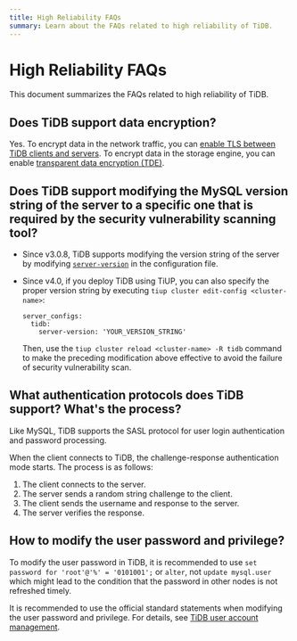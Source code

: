 ```yaml
---
title: High Reliability FAQs
summary: Learn about the FAQs related to high reliability of TiDB.
---
```


# High Reliability FAQs

This document summarizes the FAQs related to high reliability of TiDB.

## Does TiDB support data encryption?

Yes. To encrypt data in the network traffic, you can [enable TLS between TiDB clients and servers](/enable-tls-between-clients-and-servers.md). To encrypt data in the storage engine, you can enable [transparent data encryption (TDE)](/encryption-at-rest.md).

## Does TiDB support modifying the MySQL version string of the server to a specific one that is required by the security vulnerability scanning tool?

- Since v3.0.8, TiDB supports modifying the version string of the server by modifying [`server-version`](/tidb-configuration-file.md#server-version) in the configuration file.

- Since v4.0, if you deploy TiDB using TiUP, you can also specify the proper version string by executing `tiup cluster edit-config <cluster-name>`:

    ```
    server_configs:
      tidb:
        server-version: 'YOUR_VERSION_STRING'
    ```

    Then, use the `tiup cluster reload <cluster-name> -R tidb` command to make the preceding modification above effective to avoid the failure of security vulnerability scan.

## What authentication protocols does TiDB support? What's the process?

Like MySQL, TiDB supports the SASL protocol for user login authentication and password processing.

When the client connects to TiDB, the challenge-response authentication mode starts. The process is as follows:

1. The client connects to the server.
2. The server sends a random string challenge to the client.
3. The client sends the username and response to the server.
4. The server verifies the response.

## How to modify the user password and privilege?

To modify the user password in TiDB, it is recommended to use `set password for 'root'@'%' = '0101001';` or `alter`, not `update mysql.user` which might lead to the condition that the password in other nodes is not refreshed timely.

It is recommended to use the official standard statements when modifying the user password and privilege. For details, see [TiDB user account management](/user-account-management.md).
